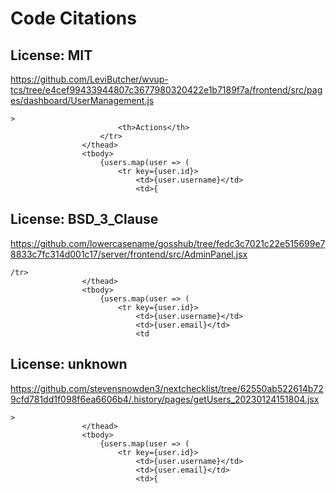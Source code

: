 # Code Citations

## License: MIT
https://github.com/LeviButcher/wvup-tcs/tree/e4cef99433944807c3677980320422e1b7189f7a/frontend/src/pages/dashboard/UserManagement.js

```
>
                        <th>Actions</th>
                    </tr>
                </thead>
                <tbody>
                    {users.map(user => (
                        <tr key={user.id}>
                            <td>{user.username}</td>
                            <td>{
```


## License: BSD_3_Clause
https://github.com/lowercasename/gosshub/tree/fedc3c7021c22e515699e78833c7fc314d001c17/server/frontend/src/AdminPanel.jsx

```
/tr>
                </thead>
                <tbody>
                    {users.map(user => (
                        <tr key={user.id}>
                            <td>{user.username}</td>
                            <td>{user.email}</td>
                            <td
```


## License: unknown
https://github.com/stevensnowden3/nextchecklist/tree/62550ab522614b729cfd781dd1f098f6ea6606b4/.history/pages/getUsers_20230124151804.jsx

```
>
                </thead>
                <tbody>
                    {users.map(user => (
                        <tr key={user.id}>
                            <td>{user.username}</td>
                            <td>{user.email}</td>
                            <td>{
```


